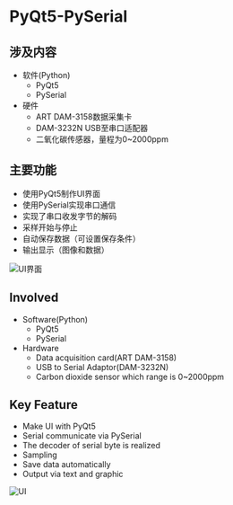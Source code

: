 # PyQt5-PySerial
## 涉及内容
* 软件(Python)
  * PyQt5
  * PySerial
* 硬件
  * ART DAM-3158数据采集卡
  * DAM-3232N USB至串口适配器
  * 二氧化碳传感器，量程为0~2000ppm

## 主要功能
  * 使用PyQt5制作UI界面
  * 使用PySerial实现串口通信
  * 实现了串口收发字节的解码
  * 采样开始与停止
  * 自动保存数据（可设置保存条件）
  * 输出显示（图像和数据）

![UI界面](http://i2.tiimg.com/733114/9fcb0aacaa6ccb61.png)


## Involved
* Software(Python)
  * PyQt5
  * PySerial
* Hardware
  * Data acquisition card(ART DAM-3158)
  * USB to Serial Adaptor(DAM-3232N)
  * Carbon dioxide sensor which range is 0~2000ppm
## Key Feature
  * Make UI with PyQt5
  * Serial communicate via PySerial
  * The decoder of serial byte is realized
  * Sampling
  * Save data automatically
  * Output via text and graphic
 
![UI](http://i2.tiimg.com/733114/9fcb0aacaa6ccb61.png)


